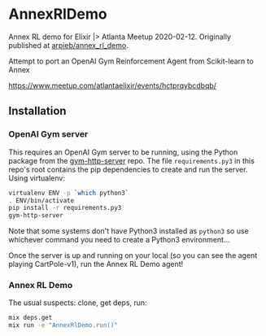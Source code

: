 # AnnexRlDemo

Annex RL demo for Elixir |> Atlanta Meetup 2020-02-12.  Originally published at [arpieb/annex_rl_demo](https://github.com/arpieb/annex_rl_demo/).

Attempt to port an OpenAI Gym Reinforcement Agent from Scikit-learn to Annex

https://www.meetup.com/atlantaelixir/events/hctprqybcdbqb/

## Installation

### OpenAI Gym server

This requires an OpenAI Gym server to be running, using the Python package from the [gym-http-server](https://github.com/saravanabalagi/gym-http-server) repo.  The file `requirements.py3` in this repo's root contains the pip dependencies to create and run the server.  Using virtualenv:

```bash
virtualenv ENV -p `which python3`
. ENV/bin/activate
pip install -r requirements.py3
gym-http-server
```

Note that some systems don't have Python3 installed as `python3` so use whichever command you need to create a Python3 environment...

Once the server is up and running on your local (so you can see the agent playing CartPole-v1), run the Annex RL Demo agent!

### Annex RL Demo

The usual suspects: clone, get deps, run:

```bash
mix deps.get
mix run -e "AnnexRlDemo.run()"
```
